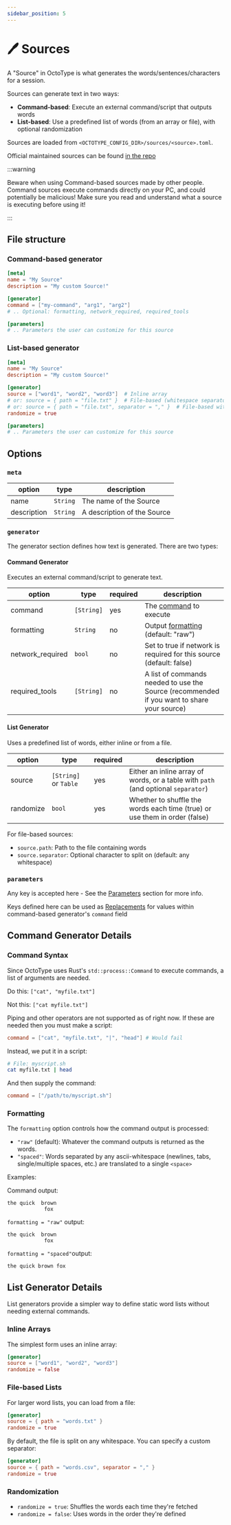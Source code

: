 ```yaml
---
sidebar_position: 5
---
```


# 🖊️ Sources

A "Source" in OctoType is what generates the words/sentences/characters for a
session.

Sources can generate text in two ways:

- **Command-based**: Execute an external command/script that outputs words
- **List-based**: Use a predefined list of words (from an array or file), with
  optional randomization

Sources are loaded from `<OCTOTYPE_CONFIG_DIR>/sources/<source>.toml`.

Official maintained sources can be found
[in the repo](https://github.com/mahlquistj/octotype/tree/main/sources)

:::warning

Beware when using Command-based sources made by other people. Command sources
execute commands directly on your PC, and could potentially be malicious! Make
sure you read and understand what a source is executing before using it!

:::

## File structure

### Command-based generator

```toml
[meta]
name = "My Source"
description = "My custom Source!"

[generator]
command = ["my-command", "arg1", "arg2"]
# .. Optional: formatting, network_required, required_tools

[parameters]
# .. Parameters the user can customize for this source
```

### List-based generator

```toml
[meta]
name = "My Source"
description = "My custom Source!"

[generator]
source = ["word1", "word2", "word3"]  # Inline array
# or: source = { path = "file.txt" }  # File-based (whitespace separator)
# or: source = { path = "file.txt", separator = "," }  # File-based with custom separator
randomize = true

[parameters]
# .. Parameters the user can customize for this source
```

## Options

### `meta`

| option      | type     | description                 |
| ----------- | -------- | --------------------------- |
| name        | `String` | The name of the Source      |
| description | `String` | A description of the Source |

### `generator`

The generator section defines how text is generated. There are two types:

#### Command Generator

Executes an external command/script to generate text.

| option           | type       | required | description                                                                                |
| ---------------- | ---------- | -------- | ------------------------------------------------------------------------------------------ |
| command          | `[String]` | yes      | The [command](#command) to execute                                                         |
| formatting       | `String`   | no       | Output [formatting](#formatting) (default: "raw")                                          |
| network_required | `bool`     | no       | Set to true if network is required for this source (default: false)                        |
| required_tools   | `[String]` | no       | A list of commands needed to use the Source (recommended if you want to share your source) |

#### List Generator

Uses a predefined list of words, either inline or from a file.

| option    | type                  | required | description                                                                        |
| --------- | --------------------- | -------- | ---------------------------------------------------------------------------------- |
| source    | `[String]` or `Table` | yes      | Either an inline array of words, or a table with `path` (and optional `separator`) |
| randomize | `bool`                | yes      | Whether to shuffle the words each time (true) or use them in order (false)         |

For file-based sources:

- `source.path`: Path to the file containing words
- `source.separator`: Optional character to split on (default: any whitespace)

### `parameters`

Any key is accepted here - See the [Parameters](parameters) section for more
info.

Keys defined here can be used as [Replacements](parameters#replacements) for
values within command-based generator's `command` field

## Command Generator Details

### Command Syntax

Since OctoType uses Rust's `std::process::Command` to execute commands, a list
of arguments are needed.

Do this: `["cat", "myfile.txt"]`

Not this: `["cat myfile.txt"]`

Piping and other operators are not supported as of right now. If these are
needed then you must make a script:

```toml
command = ["cat", "myfile.txt", "|", "head"] # Would fail
```

Instead, we put it in a script:

```sh
# File: myscript.sh
cat myfile.txt | head
```

And then supply the command:

```toml
command = ["/path/to/myscript.sh"]
```

### Formatting

The `formatting` option controls how the command output is processed:

- `"raw"` (default): Whatever the command outputs is returned as the words.
- `"spaced"`: Words separated by any ascii-whitespace (newlines, tabs,
  single/multiple spaces, etc.) are translated to a single `<space>`

Examples:

Command output:

```
the quick  brown
            fox
```

`formatting = "raw"` output:

```
the quick  brown
            fox
```

`formatting = "spaced"`output:

```
the quick brown fox
```

## List Generator Details

List generators provide a simpler way to define static word lists without
needing external commands.

### Inline Arrays

The simplest form uses an inline array:

```toml
[generator]
source = ["word1", "word2", "word3"]
randomize = false
```

### File-based Lists

For larger word lists, you can load from a file:

```toml
[generator]
source = { path = "words.txt" }
randomize = true
```

By default, the file is split on any whitespace. You can specify a custom
separator:

```toml
[generator]
source = { path = "words.csv", separator = "," }
randomize = true
```

### Randomization

- `randomize = true`: Shuffles the words each time they're fetched
- `randomize = false`: Uses words in the order they're defined

